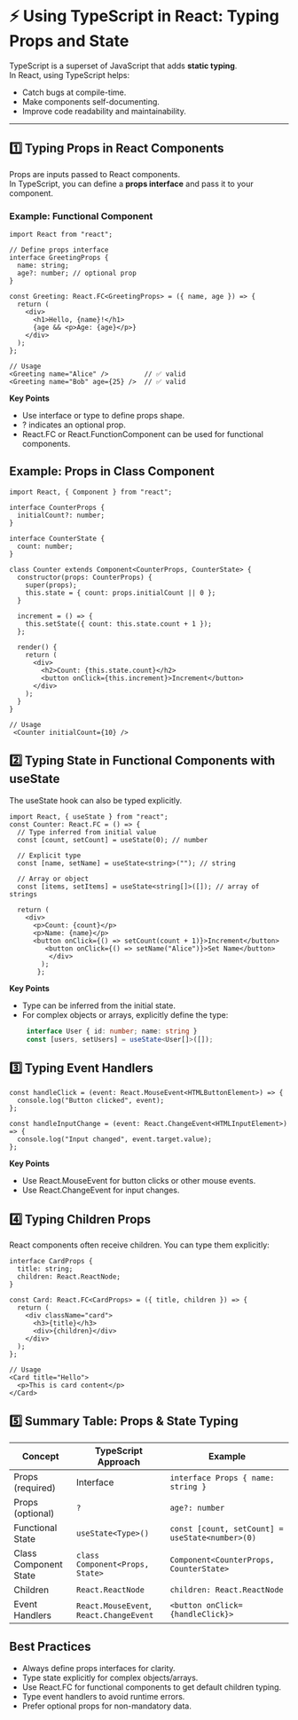 # ⚡ Using TypeScript in React: Typing Props and State

TypeScript is a superset of JavaScript that adds **static typing**.  
In React, using TypeScript helps:

- Catch bugs at compile-time.
- Make components self-documenting.
- Improve code readability and maintainability.

---

## 1️⃣ Typing Props in React Components

Props are inputs passed to React components.  
In TypeScript, you can define a **props interface** and pass it to your component.

### Example: Functional Component

```tsx
import React from "react";

// Define props interface
interface GreetingProps {
  name: string;
  age?: number; // optional prop
}

const Greeting: React.FC<GreetingProps> = ({ name, age }) => {
  return (
    <div>
      <h1>Hello, {name}!</h1>
      {age && <p>Age: {age}</p>}
    </div>
  );
};

// Usage
<Greeting name="Alice" />         // ✅ valid
<Greeting name="Bob" age={25} />  // ✅ valid
```
**Key Points**
  - Use interface or type to define props shape.
  - ? indicates an optional prop.
  - React.FC<Props> or React.FunctionComponent<Props> can be used for functional components.

## Example: Props in Class Component
```tsx
import React, { Component } from "react";

interface CounterProps {
  initialCount?: number;
}

interface CounterState {
  count: number;
}

class Counter extends Component<CounterProps, CounterState> {
  constructor(props: CounterProps) {
    super(props);
    this.state = { count: props.initialCount || 0 };
  }

  increment = () => {
    this.setState({ count: this.state.count + 1 });
  };

  render() {
    return (
      <div>
        <h2>Count: {this.state.count}</h2>
        <button onClick={this.increment}>Increment</button>
      </div>
    );
  }
}

// Usage
 <Counter initialCount={10} />
```
## 2️⃣ Typing State in Functional Components with useState

The useState hook can also be typed explicitly.
```tsx
import React, { useState } from "react";
const Counter: React.FC = () => {
  // Type inferred from initial value
  const [count, setCount] = useState(0); // number

  // Explicit type
  const [name, setName] = useState<string>(""); // string

  // Array or object
  const [items, setItems] = useState<string[]>([]); // array of strings

  return (
    <div>
      <p>Count: {count}</p>
      <p>Name: {name}</p>
      <button onClick={() => setCount(count + 1)}>Increment</button>
         <button onClick={() => setName("Alice")}>Set Name</button>
          </div>
        );
       };
```
**Key Points**
 - Type can be inferred from the initial state.
 - For complex objects or arrays, explicitly define the type:
     ```ts
      interface User { id: number; name: string }
      const [users, setUsers] = useState<User[]>([]);
      ```

## 3️⃣ Typing Event Handlers
```tsx
const handleClick = (event: React.MouseEvent<HTMLButtonElement>) => {
  console.log("Button clicked", event);
};

const handleInputChange = (event: React.ChangeEvent<HTMLInputElement>) => {
  console.log("Input changed", event.target.value);
};
```
**Key Points**
  - Use React.MouseEvent for button clicks or other mouse events.
  - Use React.ChangeEvent<HTMLInputElement> for input changes.

## 4️⃣ Typing Children Props

React components often receive children.
You can type them explicitly:
```tsx
interface CardProps {
  title: string;
  children: React.ReactNode;
}

const Card: React.FC<CardProps> = ({ title, children }) => {
  return (
    <div className="card">
      <h3>{title}</h3>
      <div>{children}</div>
    </div>
  );
};

// Usage
<Card title="Hello">
  <p>This is card content</p>
</Card>
```
## 5️⃣ Summary Table: Props & State Typing
| Concept               | TypeScript Approach                     | Example                                         |
| --------------------- | --------------------------------------- | ----------------------------------------------- |
| Props (required)      | Interface                               | `interface Props { name: string }`              |
| Props (optional)      | `?`                                     | `age?: number`                                  |
| Functional State      | `useState<Type>()`                      | `const [count, setCount] = useState<number>(0)` |
| Class Component State | `class Component<Props, State>`         | `Component<CounterProps, CounterState>`         |
| Children              | `React.ReactNode`                       | `children: React.ReactNode`                     |
| Event Handlers        | `React.MouseEvent`, `React.ChangeEvent` | `<button onClick={handleClick}>`                |

## Best Practices
 - Always define props interfaces for clarity.
 - Type state explicitly for complex objects/arrays.
 - Use React.FC for functional components to get default children typing.
 - Type event handlers to avoid runtime errors.
 - Prefer optional props for non-mandatory data.
